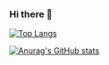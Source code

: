 ### Hi there 👋


[![Top Langs](https://github-readme-stats.vercel.app/api/top-langs/?username=fballest42)](https://github.com/anuraghazra/github-readme-stats)

[![Anurag's GitHub stats](https://github-readme-stats.vercel.app/api?username=fballest42)](https://github.com/anuraghazra/github-readme-stats)

<!--
**fballest42/fballest42** is a ✨ _special_ ✨ repository because its `README.md` (this file) appears on your GitHub profile.

Here are some ideas to get you started:

- 🔭 I’m currently working on ...
- 🌱 I’m currently learning ...
- 👯 I’m looking to collaborate on ...
- 🤔 I’m looking for help with ...
- 💬 Ask me about ...
- 📫 How to reach me: ...
- 😄 Pronouns: ...
- ⚡ Fun fact: ...
-->
